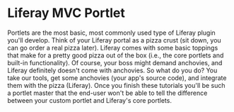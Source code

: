 # Liferay MVC Portlet

Portlets are the most basic, most commonly used type of Liferay plugin you'll 
develop. Think of your Liferay portal as a pizza crust (sit down, you can go 
order a real pizza later). Liferay comes with some basic toppings that make for 
a pretty good pizza out of the box (i.e., the core portlets and built-in 
functionality). Of course, your boss might demand anchovies, and Liferay 
definitely doesn't come with anchovies. So what do you do? You take our tools, 
get some anchovies (your app's source code), and integrate them with the pizza 
(Liferay). Once you finish these tutorials you'll be such a portlet master that 
the end-user won't be able to tell the difference between your custom portlet 
and Liferay's core portlets. 

